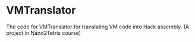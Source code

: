 # VMTranslator

The code for VMTranslator for translating VM code into Hack assembly. (A project in Nand2Tetris course)
